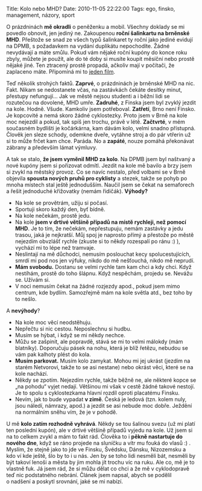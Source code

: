 Title: Kolo nebo MHD?
Date: 2010-11-05 22:22:00
Tags: ego, finsko, management, názory, sport

O prázdninách **mě okradli** o peněženku a mobil. Všechny doklady
se mi povedlo obnovit, jen jediný ne. Zakoupenou
**roční šalinkartu na brněnské MHD**. Přeštože se snad ze všech
typů šalinkaret ty roční jako jediné evidují na DPMB, s požadavkem
na vydání duplikátu nepochodíte. Žádné nevydávají a máte smůlu.
Pokud vám nějaké roční kupóny do konce roku zbyly, můžete je
použít, ale do té doby si musíte koupit měsíční nebo prostě nějaké
jiné. Ten ztracený prostě propadá, ačkoliv mají v počítači, že
zaplaceno máte. Připomíná mi to
[jeden film](http://www.csfd.cz/film/8221-volny-pad/).

Teď několik strohých faktů. **Zaprvé**, o prázdninách je brněnské
MHD na nic. Fakt. Nikam se nedostanete včas, na zastávkách čekáte
desítky minut, přestupy nefungují… Jak ve městě nejsou studenti a
i běžní lidi se rozutečou na dovolené, MHD umře. **Zadruhé**,
z Finska jsem byl zvyklý jezdit na kole. Hodně. Všude. Kamkoliv
jsem potřeboval. **Zatřetí**, Brno není Finsko. Je kopcovité a nemá
skoro žádné cyklostezky. Proto jsem v Brně na kole moc nejezdil a
pokud, tak spíš jen trochu, právě v létě. **Začtvrté**, v mém
současném bydlišti je kočárkárna, kam dávám kolo, velmi snadno
přístupná. Člověk jen sleze schody, odemkne dveře, vytáhne stroj a
do pár vtřerin už si to může frčet kam chce. Paráda. No a
**zapáté**, nouze pomáhá překonávat zábrany a především lámat
výmluvy.

A tak se stalo, **že jsem vyměnil MHD za kolo**. Na DPMB jsem byl
naštvaný a nové kupóny jsem si pořizovat odmítl. Jezdit na kole mě
bavilo a brzy jsem si zvykl na městský provoz. Co se navíc nestalo,
před volbami se v Brně objevila
**spousta nových pruhů pro cyklisty** a stezek, takže se pohyb po
mnoha místech stal ještě jednodušším. Naučil jsem se čekat na
semaforech a řešit jednoduché křižovatky (nemám řidičák).
**Výhody?**

-   Na kole se provětrám, užiju si počasí.
-   Sportuji skoro každý den, byť bídně.
-   Na kole nečekám, prostě jedu.
-   Na kole
    **jsem v drtivé většině případů na místě rychleji, než pomocí MHD**.
    Je to tím, že nečekám, nepřestupuju, nemám zastávky a jedu trasou,
    jaká je nejkratší. Můj spoj je naprosto přímý a přestože po městě
    nejezdím obvzlášť rychle (zkuste si to někdy rozespalí po ránu :)
    ), vychází mi to lépe než tramvaje.
-   Neslintají na mě důchodci, nemusím poslouchat kecy
    spolucestujících, smrdí mi pod nos jen výfuky, nikdo do mě
    nešťouchá, nikdo mě neprudí.
-   **Mám svobodu.** Dostanu se velmi rychle tam kam chci a kdy
    chci. Když nestíhám, prostě do toho šlápnu. Když nespěchám, projedu
    se. Nevážu se. Užívám si.
-   V noci nemusím čekat na žádné rozjezdy apod., pokud jsem mimo
    centrum, kde bydlím. Samozřejmě mám na kole světla atd., bez toho
    by to nešlo.

A **nevýhody**?

-   Na kole moc věcí neodstěhuju.
-   Nepřečtu si nic cestou. Neposlechnu si hudbu.
-   Musím se hýbat, i když se mi někdy nechce.
-   Můžu se zašpinit, ale popravdě, stává se mi to velmi málokdy
    (mám blatníky). Doporučuju pásek na nohu, která je blíž řetězu,
    nebudou se vám pak kalhoty plést do kola.
-   **Musím parkovat.** Musím kolo zamykat. Mohou mi jej ukrást
    (jezdím na starém Netvorovi, takže to se asi nestane) nebo okrást
    věci, které se na kole nachází.
-   Někdy se zpotím. Nejezdím rychle, takže běžně ne, ale některé
    kopce se „na pohodu“ vyjet nedají. Většinou mi však v cestě žádné
    takové nestojí. Je to spolu s cyklostezkama hlavní rozdíl oproti
    placatému Finsku.
-   Nevím, jak to bude vypadat **v zimě**. Česká je ledová (tzn.
    kolem nuly, jsou náledí, námrazy, apod.) a jezdit se asi nebude moc
    dobře. Ježdění na normálním sněhu vím, že je v pohodě.

U mě **kolo zatím rozhodně vyhrává**. Někdy se tou šalinou svezu
(už mi platí ten poslední kupón), ale v drtivé většině případů
vyjedu na kole. Už jsem si na to celkem zvykl a mám to fakt rád.
Člověka to i **pěkně nastartuje do nového dne**, když se ráno
projede na sluníčku a vítr mu fouká do vlasů :) . Myslím, že stejně
jako to jde ve Finsku, Švédsku, Dánsku, Nizozemsku a kdo ví kde
ještě, šlo by to i u nás. Jen by se toho lidi nesměli bát, nesměli
by být takoví lenoši a města by jim mohla jít trochu víc na ruku.
Ale co, mě je to vlastně fuk. Já jsem rád, že si můžu dělat co chci
a že mě v cyklodopravě teď nic podstatného nebrání. Článek jsem
napsal, abych se podělil o nadšení a poskytl srovnání, jaké se mi
nabízí.